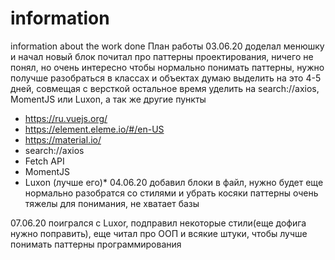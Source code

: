 # information
information about the work done
План работы 
03.06.20
доделал менюшку и начал новый блок
почитал про паттерны проектирования, ничего не понял, но очень интересно
чтобы нормально понимать паттерны, нужно получше разобраться в классах и объектах
думаю выделить на это 4-5 дней, совмещая с версткой
остальное время уделить на search://axios, MomentJS или Luxon, а так же другие пункты
* https://ru.vuejs.org/
* https://element.eleme.io/#/en-US
* https://material.io/
* search://axios
* Fetch API
* MomentJS
* Luxon (лучше его)*
04.06.20
добавил блоки в файл, нужно будет еще нормально разобратся со стилями и убрать косяки
паттерны очень тяжелы для понимания, не хватает базы

07.06.20
поигрался с Luxor, подправил некоторые стили(еще дофига нужно поправить), еще читал про ООП и всякие штуки, чтобы лучше понимать паттерны программирования
